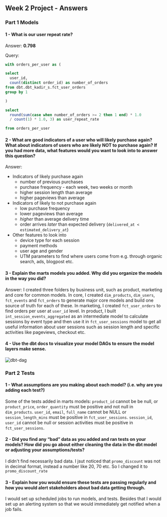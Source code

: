 ## Week 2 Project - Answers

### Part 1 Models

#### 1 - What is our user repeat rate?
Answer: **0.798**

Query:
``` sql
with orders_per_user as (

select
  user_id,
  count(distinct order_id) as number_of_orders
from dbt.dbt_kadir_s.fct_user_orders
group by 1

)

select
  round(sum(case when number_of_orders >= 2 then 1 end) * 1.0
  / count(1) * 1.0, 3) as user_repeat_rate

from orders_per_user
```

#### 2 - What are good indicators of a user who will likely purchase again? What about indicators of users who are likely NOT to purchase again? If you had more data, what features would you want to look into to answer this question?
Answer:
* Indicators of likely purchase again
    * number of previous purchases
    * purchase frequency - each week, two weeks or month
    * higher session length than average
    * higher pageviews than average
* Indicators of likely to not purchase again
    * low purchase frequency
    * lower pageviews than average
    * *higher* than average delivery time
    * order arrives *later* than expected delivery (`delivered_at < estimated_delivery_at`)
* Other features to look into
    * device type for each session
    * payment methods
    * user age and gender
    * UTM parameters to find where users come from e.g. through organic search, ads, blogpost etc.


#### 3 - Explain the marts models you added. Why did you organize the models in the way you did?
Answer: I created three folders by business unit, such as product, marketing and core for common models.
In core, I created `dim_products`, `dim_users`, `fct_events` and `fct_orders` to generate major core models and build one source of truth for each of these.
In marketing, I created `fct_user_orders` to find orders per user at `user_id` level.
In product, I built `int_session_events_aggregated` as an intermediate model to calculate sessions by event type and then use it in `fct_user_sessions` model to get all useful information about user sessions such as session length and specific activities like pageviews, checkout etc.


#### 4 - Use the dbt docs to visualize your model DAGs to ensure the model layers make sense.
![dbt-dag](/Users/kadirsenkaya/Desktop/dbt-course-ss/dbt-dag.png "dbt-dag")

### Part 2 Tests

#### 1 - What assumptions are you making about each model? (i.e. why are you adding each test?)
Some of the tests added in marts models:
`product_id` cannot be be null, or `product_price`, `order_quantity` must be positive and not null in `dim_products`.
`user_id`, `email`, `full_name` cannot be NULL or `session_length_mins` must be positive in `fct_user_sessions`.
`session_id`, `user_id` cannot be null or session activities must be positive in `fct_user_sessions`.


#### 2 - Did you find any “bad” data as you added and ran tests on your models? How did you go about either cleaning the data in the dbt model or adjusting your assumptions/tests?
I didn't find necessarily bad data. I jsut noticed that `promo_discount` was not in decimal format, instead a number like 20, 70 etc. So I changed it to `promo_discount_rate`


#### 3 - Explain how you would ensure these tests are passing regularly and how you would alert stakeholders about bad data getting through.
I would set up scheduled jobs to run models, and tests. Besides that I would set up an alerting system so that we would immediately get notified when a job fails.
